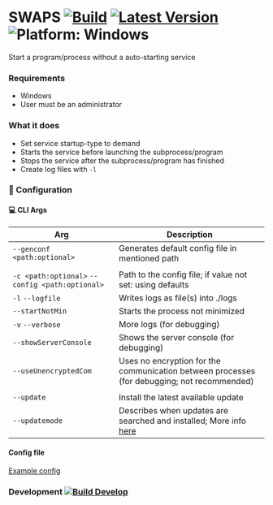 # SWAPS [![Build](https://img.shields.io/github/workflow/status/litetex/SWAPS/Master%20CI/master)](https://github.com/litetex/SWAPS/actions?query=workflow%3A%22Master+CI%22) [![Latest Version](https://img.shields.io/github/v/release/litetex/SWAPS)](https://github.com/litetex/SWAPS/releases) ![Platform: Windows](https://img.shields.io/badge/windows-supported-5936b0.svg?logo=windows)
Start a program/process without a auto-starting service

### Requirements
* Windows
* User must be an administrator

### What it does
* Set service startup-type to demand
* Starts the service before launching the subprocess/program
* Stops the service after the subprocess/program has finished
* Create log files with ``-l``

### :wrench: Configuration 
#### :computer: CLI Args

| Arg | Description |
| --- | ----------- | 
| ``--genconf <path:optional>`` | Generates default config file in mentioned path  |
| | |
| ``-c <path:optional>`` ``--config <path:optional>`` | Path to the config file; if value not set: using defaults |
| ``-l`` ``--logfile`` | Writes logs as file(s) into ./logs |
| ``--startNotMin`` | Starts the process not minimized |
| ``-v`` ``--verbose`` | More logs (for debugging) |
| ``--showServerConsole`` | Shows the server console (for debugging) |
| ``--useUnencryptedCom`` | Uses no encryption for the communication between processes (for debugging; not recommended) |
| | |
| ``--update`` | Install the latest available update |
| ``--updatemode`` | Describes when updates are searched and installed; More info [here](docs/Updates.md) |

#### Config file
[Example config](example_config.json)

### Development [![Build Develop](https://img.shields.io/github/workflow/status/litetex/SWAPS/Check%20Build/develop?label=build%20develop)](https://github.com/litetex/SWAPS/actions?query=workflow%3A%22Check+Build%22+branch%3Adevelop)
